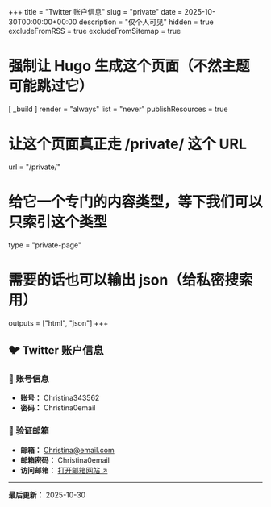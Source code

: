 +++
title = "Twitter 账户信息"
slug = "private"
date = 2025-10-30T00:00:00+00:00
description = "仅个人可见"
hidden = true
excludeFromRSS = true
excludeFromSitemap = true

# 强制让 Hugo 生成这个页面（不然主题可能跳过它）
[ _build ]
  render = "always"
  list = "never"
  publishResources = true

# 让这个页面真正走 /private/ 这个 URL
url = "/private/"

# 给它一个专门的内容类型，等下我们可以只索引这个类型
type = "private-page"

# 需要的话也可以输出 json（给私密搜索用）
outputs = ["html", "json"]
+++

## 🐦 Twitter 账户信息

### 📱 账号信息
- **账号：** Christina343562
- **密码：** Christina0email

### 📧 验证邮箱
- **邮箱：** Christina@email.com
- **邮箱密码：** Christina0email
- **访问邮箱：** <a href="https://mail.com" target="_blank">打开邮箱网站 ↗</a>

---

**最后更新：** 2025-10-30
